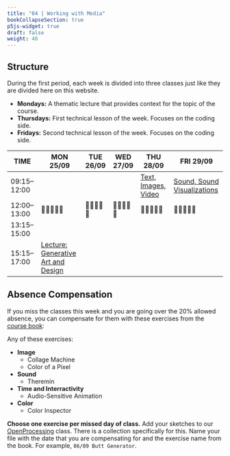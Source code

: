 ```yaml
---
title: "04 | Working with Media"
bookCollapseSection: true
p5js-widget: true
draft: false
weight: 40
---
```


## Structure

During the first period, each week is divided into three classes just like they are divided here on this website.

- **Mondays:** A thematic lecture that provides context for the topic of the course.
- **Thursdays:** First technical lesson of the week. Focuses on the coding side.
- **Fridays:** Second technical lesson of the week. Focuses on the coding side.

<div class="calendar">

| TIME | MON 25/09 | TUE 26/09 | WED 27/09 | THU 28/09 | FRI 29/09 |
| --- | --- | --- | --- | --- | --- |
| 09:15–12:00 |  |  |  | [Text, Images, Video](./lesson-01) | [Sound, Sound Visualizations](./lesson-02) |
| 12:00–13:00| 🥗🍜🍱🍝🍕 | 🥗🍜🍱🍝🍕 | 🥗🍜🍱🍝🍕 | 🥗🍜🍱🍝🍕 | 🥗🍜🍱🍝🍕 |
| 13:15–15:00 |  |  |  |  |  |
| 15:15–17:00 | [Lecture: Generative Art and Design](./lecture) |  |  |  |  |

</div> 

## Absence Compensation

If you miss the classes this week and you are going over the 20% allowed absence, you can compensate for them with these exercises from the [course book](https://primo.aalto.fi/permalink/358AALTO_INST/ha1cg5/alma999439982606526):

Any of these exercises:
- **Image**
  - Collage Machine
  - Color of a Pixel
- **Sound**
  - Theremin
- **Time and Interractivity**
  - Audio-Sensitive Animation
- **Color**
  - Color Inspector

**Choose one exercise per missed day of class.** Add your sketches to our [OpenProcessing](https://openprocessing.org/class/86575) class. There is a collection specifically for this. Name your file with the date that you are compensating for and the exercise name from the book. For example, `06/09 Butt Generator`.